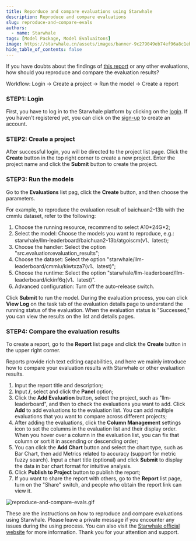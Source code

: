 ```yaml
---
title: Reporduce and compare evaluations using Starwhale
description: Reproduce and compare evaluations
slug: reproduce-and-compare-evals
authors:
  - name: Starwhale
tags: [Model Package, Model Evaluaitons]
image: https://starwhale.cn/assets/images/banner-9c279049eb74ef96a8c1eb6ac3636360.jpg
hide_table_of_contents: false
---
```


If you have doubts about the findings of [this report](https://cloud.starwhale.cn/simple/report/preview/?rid=e9067622-fec2-4701-a960-eb142a54ff94) or any other evaluations, how should you reproduce and compare the evaluation results?

Workflow: Login → Create a project → Run the model → Create a report

### STEP1: Login

First, you have to log in to the Starwhale platform by clicking on the [login](https://cloud.starwhale.cn/login?lang=zh). If you haven't registered yet, you can click on the [sign-up](https://cloud.starwhale.cn/signup) to create an account.

### STEP2: Create a project

After successful login, you will be directed to the project list page. Click the **Create** button in the top right corner to create a new project. Enter the project name and click the **Submit** button to create the project.

### STEP3: Run the models

Go to the **Evaluations** list pag, click the **Create** button, and then choose the parameters.

For example, to reproduce the evaluation result of baichuan2-13b with the cmmlu dataset, refer to the following:

 1. Choose the running resource, recommend to select A10\*24G\*2;
 2. Select the model: Choose the models you want to reproduce, e.g.: starwhale/llm-leaderboard/baichuan2-13b/atgoiscm(v1、latest);
 3. Choose the handler: Select the option "src.evaluation:evaluation_results";
 4. Choose the dataset: Select the option "starwhale/llm-leaderboard/cmmlu/kiwtxza7(v1、latest)";
 5. Choose the runtime: Select the option "starwhale/llm-leaderboard/llm-leaderboard/ickinf6q(v1、latest)".
 6. Advanced configuration: Turn off the auto-release switch.

Click **Submit** to run the model. During the evaluation process, you can click **View Log** on the task tab of the evaluation details page to understand the running status of the evaluation. When the evaluation status is "Successed," you can view the results on the list and details pages.

### STEP4: Compare the evaluation results

To create a report, go to the **Report** list page and click the **Create** button in the upper right corner.

Reports provide rich text editing capabilities, and here we mainly introduce how to compare your evaluation results with Starwhale or other evaluation results.

 1. Input the report title and description;
 2. Input **/**, select and click the **Panel** option;
 3. Click the **Add Evaluation** button, select the project, such as "llm-leaderboard", and then to check the evaluations you want to add. Click **Add** to add evaluations to the evaluation list. You can add multiple evaluations that you want to compare across different projects;
 4. After adding the evaluations, click the **Column Management** settings icon to set the columns in the evaluation list and their display order. When you hover over a column in the evaluation list, you can fix that column or sort it in ascending or descending order;
 5. You can click the **Add Chart** button and select the chart type, such as Bar Chart, then add Metrics related to accuracy (support for metric fuzzy search). Input a chart title (optional) and click **Submit** to display the data in bar chart format for intuitive analysis.
 6. Click **Publish to Project** button to publish the report;
 7. If you want to share the report with others, go to the **Report** list page, turn on the "Share" switch, and people who obtain the report link can view it.

![reproduce-and-compare-evals.gif](https://starwhale-examples.oss-cn-beijing.aliyuncs.com/Blog/reproduce-and-compare-evals.gif)

These are the instructions on how to reproduce and compare evaluations using Starwhale. Please leave a private message if you encounter any issues during the using process. You can also visit the [Starwhale official website](https://starwhale.cn) for more information. Thank you for your attention and support.
